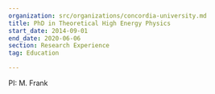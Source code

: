 ```yaml
---
organization: src/organizations/concordia-university.md
title: PhD in Theoretical High Energy Physics
start_date: 2014-09-01
end_date: 2020-06-06
section: Research Experience
tag: Education

---
```

PI: M. Frank